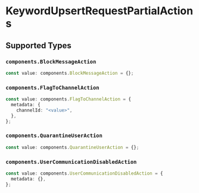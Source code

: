 # KeywordUpsertRequestPartialActions


## Supported Types

### `components.BlockMessageAction`

```typescript
const value: components.BlockMessageAction = {};
```

### `components.FlagToChannelAction`

```typescript
const value: components.FlagToChannelAction = {
  metadata: {
    channelId: "<value>",
  },
};
```

### `components.QuarantineUserAction`

```typescript
const value: components.QuarantineUserAction = {};
```

### `components.UserCommunicationDisabledAction`

```typescript
const value: components.UserCommunicationDisabledAction = {
  metadata: {},
};
```


